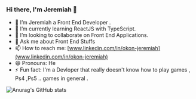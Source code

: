 ### Hi there, I'm Jeremiah 👋

- 🔭 I’m Jeremiah a Front End Developer . 
- 🌱 I’m currently learning ReactJS with TypeScript.
- 👯 I’m looking to collaborate on Front End Applications.
- 💬 Ask me about Front End Stuffs
- 📫 How to reach me: [www.linkedin.com/in/okon-jeremiah](www.linkedin.com/in/okon-jeremiah)
- 😄 Pronouns: He
- ⚡ Fun fact: I'm a Devloper that really doesn't know how to play games , Ps4 ,Ps5 .. games in general .


![Anurag's GitHub stats](https://github-readme-stats.vercel.app/api?username=jerncomania28&show_icons=true&theme=radical)
